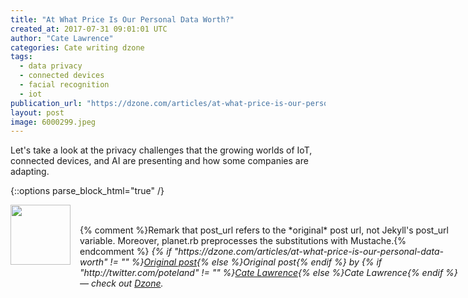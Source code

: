 ```yaml
---
title: "At What Price Is Our Personal Data Worth?"
created_at: 2017-07-31 09:01:01 UTC
author: "Cate Lawrence"
categories: Cate writing dzone
tags: 
  - data privacy
  - connected devices
  - facial recognition
  - iot
publication_url: "https://dzone.com/articles/at-what-price-is-our-personal-data-worth"
layout: post
image: 6000299.jpeg
---
```

Let's take a look at the privacy challenges that the growing worlds of IoT, connected devices, and AI are presenting and how some companies are adapting.


{::options parse_block_html="true" /}
<div class="author">
   <img src="http://www.rss-specifications.com/rss-spec-rss.gif" style="width: 96px; height: 96;">
   <span style="position: absolute; padding: 32px 15px;">{% comment %}Remark that post_url refers to the *original* post url, not Jekyll's post_url variable. Moreover, planet.rb preprocesses the substitutions with Mustache.{% endcomment %}
      <i>{% if "https://dzone.com/articles/at-what-price-is-our-personal-data-worth" != "" %}<a href="https://dzone.com/articles/at-what-price-is-our-personal-data-worth">Original post</a>{% else %}Original post{% endif %} by {% if "http://twitter.com/poteland" != "" %}<a href="http://twitter.com/poteland">Cate Lawrence</a>{% else %}Cate Lawrence{% endif %} &mdash; check out <a href="https://dzone.com">Dzone</a>.</i>
  </span>
</div>
